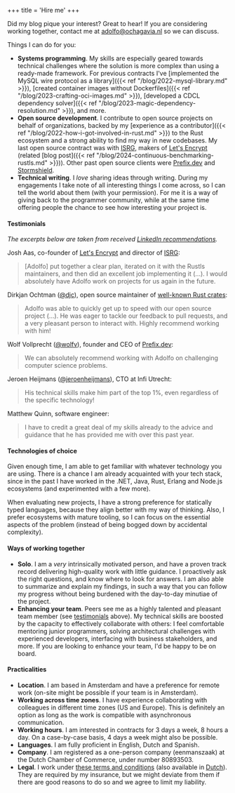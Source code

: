 +++
title = 'Hire me'
+++

Did my blog pique your interest? Great to hear! If you are considering working together, contact me at <a href="&#109;&#97;&#105;&#108;&#116;&#111;&#58;&#97;&#100;&#111;&#108;&#102;&#111;&#64;&#111;&#99;&#104;&#97;&#103;&#97;&#118;&#105;&#97;&#46;&#110;&#108;">&#97;&#100;&#111;&#108;&#102;&#111;&#64;&#111;&#99;&#104;&#97;&#103;&#97;&#118;&#105;&#97;&#46;&#110;&#108;</a> so we can discuss.

Things I can do for you:

* __Systems programming__. My skills are especially geared towards technical challenges where the solution is more complex than using a ready-made framework. For previous contracts I've [implemented the MySQL wire protocol as a library]({{< ref "/blog/2022-mysql-library.md" >}}), [created container images without Dockerfiles]({{< ref "/blog/2023-crafting-oci-images.md" >}}), [developed a CDCL dependency solver]({{< ref "/blog/2023-magic-dependency-resolution.md" >}}), and more.
* __Open source development__. I contribute to open source projects on behalf of organizations, backed by my [experience as a contributor]({{< ref "/blog/2022-how-i-got-involved-in-rust.md" >}}) to the Rust ecosystem and a strong ability to find my way in new codebases. My last open source contract was with [ISRG](https://www.abetterinternet.org/), makers of [Let's Encrypt](https://letsencrypt.org/) (related [blog post]({{< ref "/blog/2024-continuous-benchmarking-rustls.md" >}})). Other past open source clients were [Prefix.dev](https://prefix.dev/) and [Stormshield](https://www.stormshield.com/).
* __Technical writing__. I _love_ sharing ideas through writing. During my engagements I take note of all interesting things I come across, so I can tell the world about them (with your permission). For me it is a way of giving back to the programmer community, while at the same time offering people the chance to see how interesting your project is.

#### Testimonials

_The excerpts below are taken from received [LinkedIn recommendations](https://www.linkedin.com/in/adolfoochagavia/)._

Josh Aas, co-founder of [Let's Encrypt](https://letsencrypt.org/) and director of [ISRG](https://www.abetterinternet.org/):

> [Adolfo] put together a clear plan, iterated on it with the Rustls maintainers, and then did an excellent job implementing it (...). I would absolutely have Adolfo work on projects for us again in the future.

Dirkjan Ochtman ([@djc](https://github.com/djc/)), open source maintainer of [well-known Rust crates](https://github.com/sponsors/djc):

> Adolfo was able to quickly get up to speed with our open source project (...). He was eager to tackle our feedback to pull requests, and a very pleasant person to interact with. Highly recommend working with him!

Wolf Vollprecht ([@wolfv](https://github.com/wolfv/)), founder and CEO of [Prefix.dev](https://prefix.dev/):

> We can absolutely recommend working with Adolfo on challenging computer science problems.

Jeroen Heijmans ([@jeroenheijmans](https://github.com/jeroenheijmans/)), CTO at Infi Utrecht:

> His technical skills make him part of the top 1%, even regardless of the specific technology!

Matthew Quinn, software engineer:

> I have to credit a great deal of my skills already to the advice and guidance that he has provided me with over this past year.

</details>

#### Technologies of choice

Given enough time, I am able to get familiar with whatever technology you are using. There is a chance I am already acquainted with your tech stack, since in the past I have worked in the .NET, Java, Rust, Erlang and Node.js ecosystems (and experimented with a few more).

When evaluating new projects, I have a strong preference for statically typed languages, because they align better with my way of thinking. Also, I prefer ecosystems with mature tooling, so I can focus on the essential aspects of the problem (instead of being bogged down by accidental complexity).

#### Ways of working together

* __Solo__. I am a _very_ intrinsically motivated person, and have a proven track record delivering high-quality work with little guidance. I proactively ask the right questions, and know where to look for answers. I am also able to summarize and explain my findings, in such a way that you can follow my progress without being burdened with the day-to-day minutiae of the project.
* __Enhancing your team__. Peers see me as a highly talented and pleasant team member (see [testimonials](#testimonials) above). My technical skills are boosted by the capacity to effectively collaborate with others: I feel comfortable mentoring junior programmers, solving architectural challenges with experienced developers, interfacing with business stakeholders, and more. If you are looking to enhance your team, I'd be happy to be on board.

#### Practicalities

* __Location__. I am based in Amsterdam and have a preference for remote work (on-site might be possible if your team is in Amsterdam).
* __Working across time zones__. I have experience collaborating with colleagues in different time zones (US and Europe). This is definitely an option as long as the work is compatible with asynchronous communication.
* __Working hours__. I am interested in contracts for 3 days a week, 8 hours a day. On a case-by-case basis, 4 days a week might also be possible.
* __Languages__. I am fully proficient in English, Dutch and Spanish.
* __Company__. I am registered as a one-person company (eenmanszaak) at the Dutch Chamber of Commerce, under number 80893503.
* __Legal__. I work under <a href="/files/NLdigital Terms - EN.pdf">these terms and conditions</a> (also available in <a href="/files/NLdigital Voorwaarden - NL.pdf">Dutch</a>). They are required by my insurance, but we might deviate from them if there are good reasons to do so and we agree to limit my liability.
